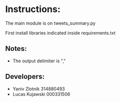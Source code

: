 Instructions:
=============
The main module is on tweets_summary.py

First install libraries indicated inside requirements.txt

Notes:
-------------
* The output delimiter is ","

Developers:
------------
* Yaniv Zlotnik   314880493
* Lucas Kujawski  000331506 